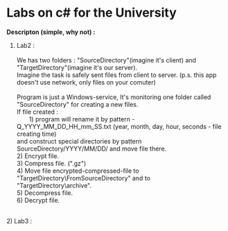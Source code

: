 # Labs on c# for the University

**Descripton (simple, why not) :** 
1) Lab2 :<br />       
       We has two folders : "SourceDirectory"(imagine it's client) and "TargetDirectory"(imagine it's our server).<br />
       Imagine the task is safely sent files from client to server. (p.s. this app doesn't use network, only files on your comuter)<br />
       <br />
       Program is just a Windows-service, It's monitoring one folder called "SourceDirectory" for creating a new files.<br />
       If file created :<br />
         1) program will rename it by pattern - Q_YYYY_MM_DD_HH_mm_SS.txt (year, month, day, hour, seconds - file creating time)<br />
            and construct special directories by pattern SourceDirectory/YYYY/MM/DD/ and move file there.<br />
         2) Encrypt file.<br />
         3) Compress file. (".gz")<br />
         4) Move file encrypted-compressed-file to "TargetDirectory\FromSourceDirectory" and to "TargetDirectory\archive".<br />
         5) Decompress file.<br />
         6) Decrypt file.<br />
<br />
2) Lab3 :<br />

